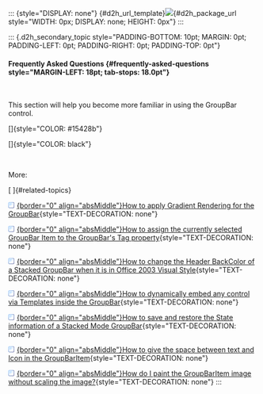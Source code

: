 ::: {style="DISPLAY: none"}
[](ms-xhelp:///?Id=d2h_url_template){#d2h_url_template}![](!package_url!){#d2h_package_url style="WIDTH: 0px; DISPLAY: none; HEIGHT: 0px"}
:::

::: {.d2h_secondary_topic style="PADDING-BOTTOM: 10pt; MARGIN: 0pt; PADDING-LEFT: 0pt; PADDING-RIGHT: 0pt; PADDING-TOP: 0pt"}
#### Frequently Asked Questions {#frequently-asked-questions style="MARGIN-LEFT: 18pt; tab-stops: 18.0pt"}

 

This section will help you become more familiar in using the GroupBar control.

[]{style="COLOR: #15428b"} 

[]{style="COLOR: black"} 

 

More:

[ ]{#related-topics}

[![](button.gif){border="0" align="absMiddle"}How to apply Gradient Rendering for the GroupBar](ms-xhelp:///?Id=31cf3b79-4aa3-47c1-bd65-8f0125e6833f){style="TEXT-DECORATION: none"}

[![](button.gif){border="0" align="absMiddle"}How to assign the currently selected GroupBar Item to the GroupBar\'s Tag property](ms-xhelp:///?Id=5952bab9-aae6-47ad-9ec6-45d86982d535){style="TEXT-DECORATION: none"}

[![](button.gif){border="0" align="absMiddle"}How to change the Header BackColor of a Stacked GroupBar when it is in Office 2003 Visual Style](ms-xhelp:///?Id=ef60fcdc-d074-45c5-ac5f-1881bb8fe0b8){style="TEXT-DECORATION: none"}

[![](button.gif){border="0" align="absMiddle"}How to dynamically embed any control via Templates inside the GroupBar](ms-xhelp:///?Id=bcc6d82c-fe1e-41ca-bf10-435c998addc3){style="TEXT-DECORATION: none"}

[![](button.gif){border="0" align="absMiddle"}How to save and restore the State information of a Stacked Mode GroupBar](ms-xhelp:///?Id=b94c9a0d-6309-4122-a433-f2d1dceff2f2){style="TEXT-DECORATION: none"}

[![](button.gif){border="0" align="absMiddle"}How to give the space between text and Icon in the GroupBarItem](ms-xhelp:///?Id=7533a91b-9aad-4f35-964c-4694cfeafac4){style="TEXT-DECORATION: none"}

[![](button.gif){border="0" align="absMiddle"}How do I paint the GroupBarItem image without scaling the image?](ms-xhelp:///?Id=66112abb-ecb3-4a09-a684-477938508035){style="TEXT-DECORATION: none"}
:::
